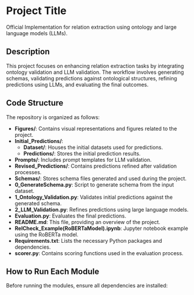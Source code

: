 # Project Title

Official Implementation for relation extraction using ontology and large language models (LLMs).

## Description

This project focuses on enhancing relation extraction tasks by integrating ontology validation and LLM validation. The workflow involves generating schemas, validating predictions against ontological structures, refining predictions using LLMs, and evaluating the final outcomes.

## Code Structure

The repository is organized as follows:

- **Figures/**: Contains visual representations and figures related to the project.
- **Initial_Predictions/**:
  - **Dataset/**: Houses the initial datasets used for predictions.
  - **Predictions/**: Stores the initial prediction results.
- **Prompts/**: Includes prompt templates for LLM validation.
- **Revised_Predictions/**: Contains predictions refined after validation processes.
- **Schemas/**: Stores schema files generated and used during the project.
- **0_GenerateSchema.py**: Script to generate schema from the input dataset.
- **1_Ontology_Validation.py**: Validates initial predictions against the generated schema.
- **2_LLM_Validation.py**: Refines predictions using large language models.
- **Evaluation.py**: Evaluates the final predictions.
- **README.md**: This file, providing an overview of the project.
- **RelCheck_Example(RoBERTaModel).ipynb**: Jupyter notebook example using the RoBERTa model.
- **Requirements.txt**: Lists the necessary Python packages and dependencies.
- **scorer.py**: Contains scoring functions used in the evaluation process.

## How to Run Each Module

Before running the modules, ensure all dependencies are installed:


